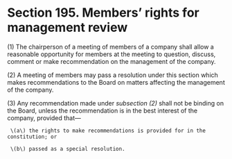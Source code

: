# Section 195. Members’ rights for management review

\(1\) The chairperson of a meeting of members of a company shall allow a reasonable opportunity for members at the meeting to question, discuss, comment or make recommendation on the management of the company.

\(2\) A meeting of members may pass a resolution under this section which makes recommendations to the Board on matters affecting the management of the company.

\(3\) Any recommendation made under _subsection \(2\)_ shall not be binding on the Board, unless the recommendation is in the best interest of the company, provided that—

     \(a\) the rights to make recommendations is provided for in the constitution; or

     \(b\) passed as a special resolution.


